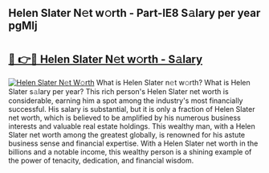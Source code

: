 ## Helen Slater N𝚎t w𝚘rth - Part-lE8 S𝚊lary per year pgMIj

# <h2><a href="http://gc47fvn.nevu.top/?p=Helen+Slater">🔗 👉🔴 Helen Slater N𝚎t w𝚘rth - S𝚊lary</a></h2>

[![Helen Slater N𝚎t W𝚘rth](https://i.imgur.com/Oavwk0R.jpeg)](http://gc47fvn.nevu.top/?p=Helen+Slater)
What is Helen Slater n𝚎t w𝚘rth? What is Helen Slater s𝚊lary per year?
This rich person's Helen Slater net worth is considerable, earning him a spot among the industry's most financially successful. His salary is substantial, but it is only a fraction of Helen Slater net worth, which is believed to be amplified by his numerous business interests and valuable real estate holdings. This wealthy man, with a Helen Slater net worth among the greatest globally, is renowned for his astute business sense and financial expertise. With a Helen Slater net worth in the billions and a notable income, this wealthy person is a shining example of the power of tenacity, dedication, and financial wisdom.
